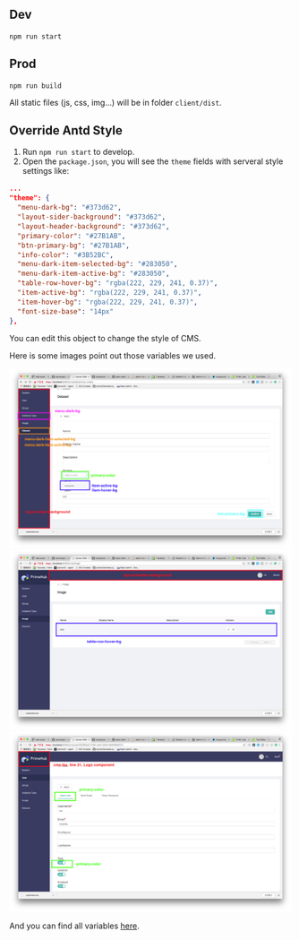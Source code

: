 ## Dev

```
npm run start
```

## Prod

```
npm run build
```

All static files (js, css, img...) will be in folder `client/dist`.

## Override Antd Style

1. Run `npm run start` to develop.
2. Open the `package.json`, you will see the `theme` fields with serveral style settings like:

```json
...
"theme": {
  "menu-dark-bg": "#373d62",
  "layout-sider-background": "#373d62",
  "layout-header-background": "#373d62",
  "primary-color": "#27B1AB",
  "btn-primary-bg": "#27B1AB",
  "info-color": "#3B52BC",
  "menu-dark-item-selected-bg": "#283050",
  "menu-dark-item-active-bg": "#283050",
  "table-row-hover-bg": "rgba(222, 229, 241, 0.37)",
  "item-active-bg": "rgba(222, 229, 241, 0.37)",
  "item-hover-bg": "rgba(222, 229, 241, 0.37)",
  "font-size-base": "14px"
},
```

You can edit this object to change the style of CMS.

Here is some images point out those variables we used.

![style1](./style1.png)
![style2](./style2.png)
![style3](./style3.png)

And you can find all variables [here](https://github.com/ant-design/ant-design/blob/master/components/style/themes/default.less).
